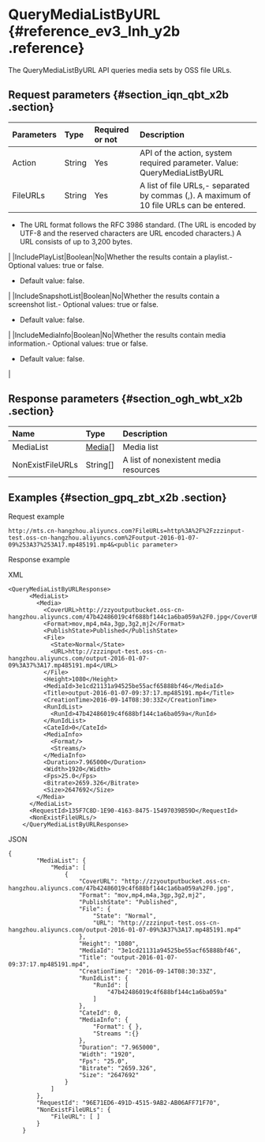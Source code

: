 # QueryMediaListByURL {#reference_ev3_lnh_y2b .reference}

The QueryMediaListByURL API queries media sets by OSS file URLs.

## Request parameters {#section_iqn_qbt_x2b .section}

|Parameters|Type|Required or not|Description|
|:---------|:---|:--------------|:----------|
|Action|String|Yes|API of the action, system required parameter. Value: QueryMediaListByURL|
|FileURLs|String|Yes|A list of file URLs,-   separated by commas \(,\). A maximum of 10 file URLs can be entered.
-   The URL format follows the RFC 3986 standard. \(The URL is encoded by UTF-8 and the reserved characters are URL encoded characters.\) A URL consists of up to 3,200 bytes.

|
|IncludePlayList|Boolean|No|Whether the results contain a playlist.-   Optional values: true or false.
-   Default value: false.

|
|IncludeSnapshotList|Boolean|No|Whether the results contain a screenshot list.-   Optional values: true or false.
-   Default value: false.

|
|IncludeMediaInfo|Boolean|No|Whether the results contain media information.-   Optional values: true or false.
-   Default value: false.

|

## Response parameters {#section_ogh_wbt_x2b .section}

|Name|Type|Description|
|:---|:---|:----------|
|MediaList|[Media](https://help.aliyun.com/document_detail/29251.html#Media)\[\]|Media list|
|NonExistFileURLs|String\[\]|A list of nonexistent media resources|

## Examples {#section_gpq_zbt_x2b .section}

Request example

```
http://mts.cn-hangzhou.aliyuncs.com?FileURLs=http%3A%2F%2Fzzzinput-test.oss-cn-hangzhou.aliyuncs.com%2Foutput-2016-01-07-09%253A37%253A17.mp485191.mp4&<public parameter>
```

Response example

XML

```
<QueryMediaListByURLResponse>
      <MediaList>
        <Media>
          <CoverURL>http://zzyoutputbucket.oss-cn-hangzhou.aliyuncs.com/47b42486019c4f688bf144c1a6ba059a%2F0.jpg</CoverURL>
          <Format>mov,mp4,m4a,3gp,3g2,mj2</Format>
          <PublishState>Published</PublishState>
          <File>
            <State>Normal</State>
            <URL>http://zzzinput-test.oss-cn-hangzhou.aliyuncs.com/output-2016-01-07-09%3A37%3A17.mp485191.mp4</URL>
          </File>
          <Height>1080</Height>
          <MediaId>3e1cd21131a94525be55acf65888bf46</MediaId>
          <Title>output-2016-01-07-09:37:17.mp485191.mp4</Title>
          <CreationTime>2016-09-14T08:30:33Z</CreationTime>
          <RunIdList>
            <RunId>47b42486019c4f688bf144c1a6ba059a</RunId>
          </RunIdList>
          <CateId>0</CateId>
          <MediaInfo>
            <Format/>
            <Streams/>
          </MediaInfo>
          <Duration>7.965000</Duration>
          <Width>1920</Width>
          <Fps>25.0</Fps>
          <Bitrate>2659.326</Bitrate>
          <Size>2647692</Size>
        </Media>
      </MediaList>
      <RequestId>135F7C8D-1E90-4163-8475-15497039B59D</RequestId>
      <NonExistFileURLs/>
    </QueryMediaListByURLResponse>
```

JSON

```
{
        "MediaList": {
            "Media": [
                {
                    "CoverURL": "http://zzyoutputbucket.oss-cn-hangzhou.aliyuncs.com/47b42486019c4f688bf144c1a6ba059a%2F0.jpg", 
                    "Format": "mov,mp4,m4a,3gp,3g2,mj2", 
                    "PublishState": "Published", 
                    "File": {
                        "State": "Normal", 
                        "URL": "http://zzzinput-test.oss-cn-hangzhou.aliyuncs.com/output-2016-01-07-09%3A37%3A17.mp485191.mp4"
                    }, 
                    "Height": "1080", 
                    "MediaId": "3e1cd21131a94525be55acf65888bf46", 
                    "Title": "output-2016-01-07-09:37:17.mp485191.mp4", 
                    "CreationTime": "2016-09-14T08:30:33Z", 
                    "RunIdList": {
                        "RunId": [
                            "47b42486019c4f688bf144c1a6ba059a"
                        ]
                    }, 
                    "CateId": 0, 
                    "MediaInfo": {
                        "Format": { }, 
                        "Streams ":{}
                    }, 
                    "Duration": "7.965000", 
                    "Width": "1920", 
                    "Fps": "25.0", 
                    "Bitrate": "2659.326", 
                    "Size": "2647692"
                }
            ]
        }, 
        "RequestId": "96E71ED6-491D-4515-9AB2-AB06AFF71F70", 
        "NonExistFileURLs": {
            "FileURL": [ ]
        }
    }
```

